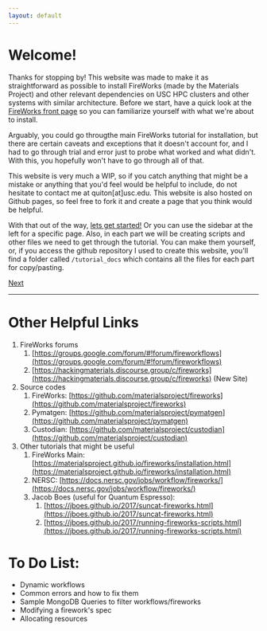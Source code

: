 ```yaml
---
layout: default
---
```



# Welcome!

Thanks for stopping by! This website was made to make it as straightforward as possible to install FireWorks (made by the Materials Project) and other relevant dependencies on USC HPC clusters and other systems with similar architecture. Before we start, have a quick look at the [FireWorks front page](https://materialsproject.github.io/fireworks/) so you can familiarize yourself with what we're about to install.

Arguably, you could go througthe main FireWorks tutorial for installation, but there are certain caveats and exceptions that it doesn't account for, and I had to go through trial and error just to probe what worked and what didn't. With this, you hopefully won't have to go through all of that.

This website is very much a WIP, so if you catch anything that might be a mistake or anything that you'd feel would be helpful to include, do not hesitate to contact me at quiton[at]usc.edu. This website is also hosted on Github pages, so feel free to fork it and create a page that you think would be helpful.

With that out of the way, [lets get started!](./pages/FW1-PythonInst.html) Or you can use the sidebar at the left for a specific page. Also, in each part we will be creating scripts and other files we need to get through the tutorial. You can make them yourself, or, if you access the github repository I used to create this website, you'll find a folder called `/tutorial_docs` which contains all the files for each part for copy/pasting.

[Next](./pages/FW1-PythonInst.html)

***

# Other Helpful Links

1. FireWorks forums
   1. [https://groups.google.com/forum/#!forum/fireworkflows](https://groups.google.com/forum/#!forum/fireworkflows)
   2. [https://hackingmaterials.discourse.group/c/fireworks](https://hackingmaterials.discourse.group/c/fireworks) (New Site)
2. Source codes
   1. FireWorks: [https://github.com/materialsproject/fireworks](https://github.com/materialsproject/fireworks)
   2. Pymatgen: [https://github.com/materialsproject/pymatgen](https://github.com/materialsproject/pymatgen)
   3. Custodian: [https://github.com/materialsproject/custodian](https://github.com/materialsproject/custodian)
3. Other tutorials that might be useful
   1. FireWorks Main: [https://materialsproject.github.io/fireworks/installation.html](https://materialsproject.github.io/fireworks/installation.html)
   2. NERSC: [https://docs.nersc.gov/jobs/workflow/fireworks/](https://docs.nersc.gov/jobs/workflow/fireworks/)
   3. Jacob Boes (useful for Quantum Espresso): 
      1. [https://jboes.github.io/2017/suncat-fireworks.html](https://jboes.github.io/2017/suncat-fireworks.html)
      2. [https://jboes.github.io/2017/running-fireworks-scripts.html](https://jboes.github.io/2017/running-fireworks-scripts.html)


# To Do List:

* Dynamic workflows
* Common errors and how to fix them
* Sample MongoDB Queries to filter workflows/fireworks
* Modifying a firework's spec
* Allocating resources

